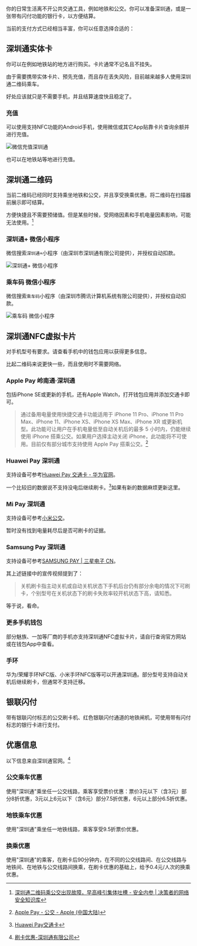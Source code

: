 你的日常生活离不开公共交通工具，例如地铁和公交。你可以准备深圳通，或是一张带有闪付功能的银行卡，以方便结算。

当前的支付方式已经相当丰富，你可以任意选择合适的：

## 深圳通实体卡
你可以在例如地铁站的地方进行购买。卡片通常不记名且不挂失。

由于需要携带实体卡片、预先充值，而且存在丢失风险，目前越来越多人使用深圳通二维码乘车。

好处应该就只是不需要手机，并且结算速度快且稳定了。

### 充值
可以使用支持NFC功能的Android手机，使用微信或其它App贴靠卡片查询余额并进行充值。

![微信充值深圳通](./wechat_recharge.png)

也可以在地铁站等地进行充值。

## 深圳通二维码
当前二维码已经同时支持乘坐地铁和公交，并且享受换乘优惠。将二维码在扫描器前展示即可结算。

方便快捷且不需要预储值。但是某些时候，受网络因素和手机电量因素影响，可能无法使用。[^1]

### 深圳通+ 微信小程序
微信搜索`深圳通+`小程序（由深圳市深圳通有限公司提供），并授权自动扣款。

![深圳通+ 微信小程序](./shenzhentong+.png)

### 乘车码 微信小程序
微信搜索`乘车码`小程序（由深圳市腾讯计算机系统有限公司提供），并授权自动扣款。

![乘车码 微信小程序](./chengchema.png)

## 深圳通NFC虚拟卡片
对手机型号有要求。请查看手机中的钱包应用以获得更多信息。

比起二维码来说更快一些，而且使用时不需要网络。

### Apple Pay 岭南通·深圳通
包括iPhone SE或更新的手机，还有Apple Watch，打开钱包应用并添加交通卡即可。

> 通过备用电量使用快捷交通卡功能适用于 iPhone 11 Pro、iPhone 11 Pro Max、iPhone 11、iPhone XS、iPhone XS Max、iPhone XR 或更新机型。此功能可让用户在手机电量低至自动关机后的最多 5 小时内，仍能继续使用 iPhone 搭乘公交。如果用户选择主动关闭 iPhone，此功能将不可使用。目前仅有部分城市支持使用 Apple Pay 搭乘公交。[^2]

### Huawei Pay 深圳通
支持设备可参考[Huawei Pay 交通卡 - 华为官网](https://consumer.huawei.com/cn/mobileservices/wallet/huawei-pay/transcard/)。

一个比较旧的数据说不支持没电后继续刷卡。[^3]如果有新的数据麻烦更新这里。

### Mi Pay 深圳通
支持设备可参考[小米公交](https://gongjiao.mipay.com/)。

暂时没有找到电量耗尽后是否可刷卡的证据。

### Samsung Pay 深圳通
支持设备可参考[SAMSUNG PAY  | 三星电子 CN](https://www.samsung.com/cn/apps/samsung-pay/)。

其上述链接中的宣传视频提到了：

> 关机刷卡指主动关机或自动关机状态下手机后台仍有部分余电的情况下可刷卡，个别型号在关机状态下的刷卡失败率较开机状态下高，请知悉。

等于说，看命。

### 更多手机钱包
部分魅族、一加等厂商的手机亦支持深圳通NFC虚拟卡片，请自行查询官方网站或在钱包App中查看。

### 手环
华为/荣耀手环NFC版、小米手环NFC版等可以开通深圳通。部分型号支持自动关机后继续刷卡，但通常不支持迁移。

## 银联闪付
带有银联闪付标志的公交刷卡机、红色银联闪付通道的地铁闸机，可使用带有闪付标志的银行卡进行支付。

## 优惠信息
以下信息来自深圳通官网。[^4]

### 公交乘车优惠
使用"深圳通"乘坐任一公交线路，乘客享受票价优惠：票价3元以下（含3元）部分8折优惠，3元以上6元以下（含6元）部分7.5折优惠，6元以上部分6.5折优惠。

### 地铁乘车优惠
使用"深圳通"乘坐任一地铁线路，乘客享受9.5折票价优惠。

### 换乘优惠
使用"深圳通"的乘客，在刷卡后90分钟内，在不同的公交线路间、在公交线路与地铁间、在地铁与公交线路间换乘，在刷卡优惠的基础上，给予0.4元/人次的换乘优惠。

[^1]: [深圳通二维码乘公交出现故障，早高峰引集体吐槽 - 安全内参 | 决策者的网络安全知识库](https://www.secrss.com/articles/8768)

[^2]: [Apple Pay - 公交 - Apple (中国大陆)](https://www.apple.com.cn/apple-pay/transit/)

[^3]: [Huawei Pay交通卡](https://pcpay.vmall.com/agreement/neophytic_guide/hwptransc_guide.html)

[^4]: [刷卡优惠-深圳通有限公司](https://www.shenzhentong.com/news/skyhui_101004003.html)
